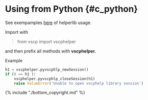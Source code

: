 # Using from Python {#c_python}

See exempamples [here](https://github.com/grodansparadis/pyvscp/tree/master/vscp) of helperlib usage.

Import with

>from vscp import vscphelper

and then prefix all methods with **vscphelper.**

Example
```python
h1 = vscphelper.pyvscphlp_newSession()
if (0 == h1 ):
    vscphelper.pyvscphlp_closeSession(h1)
    raise ValueError('Unable to open vscphelp library session')
```


{% include "./bottom_copyright.md" %}